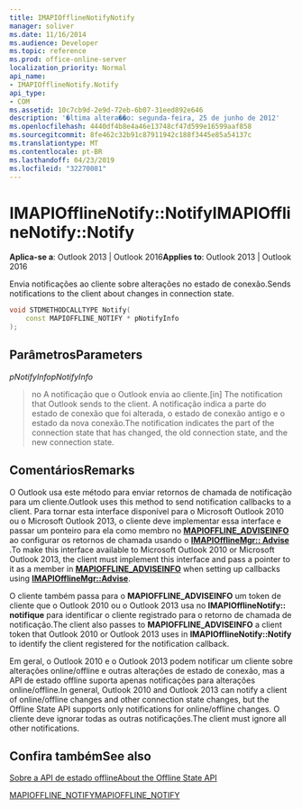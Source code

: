 ```yaml
---
title: IMAPIOfflineNotifyNotify
manager: soliver
ms.date: 11/16/2014
ms.audience: Developer
ms.topic: reference
ms.prod: office-online-server
localization_priority: Normal
api_name:
- IMAPIOfflineNotify.Notify
api_type:
- COM
ms.assetid: 10c7cb9d-2e9d-72eb-6b07-31eed892e646
description: '�ltima altera��o: segunda-feira, 25 de junho de 2012'
ms.openlocfilehash: 4440df4b8e4a46e13748cf47d599e16599aaf858
ms.sourcegitcommit: 8fe462c32b91c87911942c188f3445e85a54137c
ms.translationtype: MT
ms.contentlocale: pt-BR
ms.lasthandoff: 04/23/2019
ms.locfileid: "32270081"
---
```

# <a name="imapiofflinenotifynotify"></a><span data-ttu-id="8007f-103">IMAPIOfflineNotify::Notify</span><span class="sxs-lookup"><span data-stu-id="8007f-103">IMAPIOfflineNotify::Notify</span></span>

  
  
<span data-ttu-id="8007f-104">**Aplica-se a**: Outlook 2013 | Outlook 2016</span><span class="sxs-lookup"><span data-stu-id="8007f-104">**Applies to**: Outlook 2013 | Outlook 2016</span></span> 
  
<span data-ttu-id="8007f-105">Envia notificações ao cliente sobre alterações no estado de conexão.</span><span class="sxs-lookup"><span data-stu-id="8007f-105">Sends notifications to the client about changes in connection state.</span></span>
  
```cpp
void STDMETHODCALLTYPE Notify(  
    const MAPIOFFLINE_NOTIFY * pNotifyInfo 
);
```

## <a name="parameters"></a><span data-ttu-id="8007f-106">Parâmetros</span><span class="sxs-lookup"><span data-stu-id="8007f-106">Parameters</span></span>

 <span data-ttu-id="8007f-107">_pNotifyInfo_</span><span class="sxs-lookup"><span data-stu-id="8007f-107">_pNotifyInfo_</span></span>
  
> <span data-ttu-id="8007f-108">no A notificação que o Outlook envia ao cliente.</span><span class="sxs-lookup"><span data-stu-id="8007f-108">[in] The notification that Outlook sends to the client.</span></span> <span data-ttu-id="8007f-109">A notificação indica a parte do estado de conexão que foi alterada, o estado de conexão antigo e o estado da nova conexão.</span><span class="sxs-lookup"><span data-stu-id="8007f-109">The notification indicates the part of the connection state that has changed, the old connection state, and the new connection state.</span></span>
    
## <a name="remarks"></a><span data-ttu-id="8007f-110">Comentários</span><span class="sxs-lookup"><span data-stu-id="8007f-110">Remarks</span></span>

<span data-ttu-id="8007f-111">O Outlook usa este método para enviar retornos de chamada de notificação para um cliente.</span><span class="sxs-lookup"><span data-stu-id="8007f-111">Outlook uses this method to send notification callbacks to a client.</span></span> <span data-ttu-id="8007f-112">Para tornar esta interface disponível para o Microsoft Outlook 2010 ou o Microsoft Outlook 2013, o cliente deve implementar essa interface e passar um ponteiro para ela como membro no **[MAPIOFFLINE_ADVISEINFO](mapioffline_adviseinfo.md)** ao configurar os retornos de chamada usando o **[IMAPIOfflineMgr:: Advise ](imapiofflinemgr-advise.md)**.</span><span class="sxs-lookup"><span data-stu-id="8007f-112">To make this interface available to Microsoft Outlook 2010 or Microsoft Outlook 2013, the client must implement this interface and pass a pointer to it as a member in **[MAPIOFFLINE_ADVISEINFO](mapioffline_adviseinfo.md)** when setting up callbacks using **[IMAPIOfflineMgr::Advise](imapiofflinemgr-advise.md)**.</span></span> 
  
<span data-ttu-id="8007f-113">O cliente também passa para o **MAPIOFFLINE_ADVISEINFO** um token de cliente que o Outlook 2010 ou o Outlook 2013 usa no **IMAPIOfflineNotify:: notifique** para identificar o cliente registrado para o retorno de chamada de notificação.</span><span class="sxs-lookup"><span data-stu-id="8007f-113">The client also passes to **MAPIOFFLINE_ADVISEINFO** a client token that Outlook 2010 or Outlook 2013 uses in **IMAPIOfflineNotify::Notify** to identify the client registered for the notification callback.</span></span> 
  
<span data-ttu-id="8007f-114">Em geral, o Outlook 2010 e o Outlook 2013 podem notificar um cliente sobre alterações online/offline e outras alterações de estado de conexão, mas a API de estado offline suporta apenas notificações para alterações online/offline.</span><span class="sxs-lookup"><span data-stu-id="8007f-114">In general, Outlook 2010 and Outlook 2013 can notify a client of online/offline changes and other connection state changes, but the Offline State API supports only notifications for online/offline changes.</span></span> <span data-ttu-id="8007f-115">O cliente deve ignorar todas as outras notificações.</span><span class="sxs-lookup"><span data-stu-id="8007f-115">The client must ignore all other notifications.</span></span>
  
## <a name="see-also"></a><span data-ttu-id="8007f-116">Confira também</span><span class="sxs-lookup"><span data-stu-id="8007f-116">See also</span></span>



[<span data-ttu-id="8007f-117">Sobre a API de estado offline</span><span class="sxs-lookup"><span data-stu-id="8007f-117">About the Offline State API</span></span>](about-the-offline-state-api.md)
  
[<span data-ttu-id="8007f-118">MAPIOFFLINE_NOTIFY</span><span class="sxs-lookup"><span data-stu-id="8007f-118">MAPIOFFLINE_NOTIFY</span></span>](mapioffline_notify.md)

